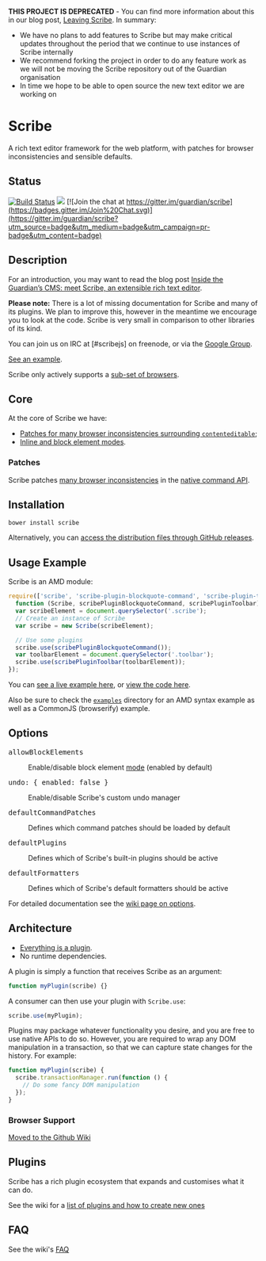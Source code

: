 **THIS PROJECT IS DEPRECATED** - You can find more information about this in our blog post, [Leaving Scribe](https://www.theguardian.com/info/2019/jan/24/leaving-scribe). In summary:

- We have no plans to add features to Scribe but may make critical updates throughout the period that we continue to use instances of Scribe internally
- We recommend forking the project in order to do any feature work as we will not be moving the Scribe repository out of the Guardian organisation
- In time we hope to be able to open source the new text editor we are working on

# Scribe

A rich text editor framework for the web platform, with patches for
browser inconsistencies and sensible defaults.

## Status

 [![Build Status](https://travis-ci.org/guardian/scribe.svg?branch=master)](https://travis-ci.org/guardian/scribe) <a href="https://david-dm.org/guardian/scribe"><img src="https://david-dm.org/guardian/scribe.svg"></a> [![Join the chat at https://gitter.im/guardian/scribe](https://badges.gitter.im/Join%20Chat.svg)](https://gitter.im/guardian/scribe?utm_source=badge&utm_medium=badge&utm_campaign=pr-badge&utm_content=badge)

## Description

For an introduction, you may want to read the blog post [Inside the Guardian’s CMS: meet Scribe, an extensible rich text editor](http://www.theguardian.com/info/developer-blog/2014/mar/20/inside-the-guardians-cms-meet-scribe-an-extensible-rich-text-editor).

**Please note:** There is a lot of missing documentation for Scribe and many of its plugins. We plan to improve this, however in the meantime we encourage you to look at the code. Scribe is very small in comparison to other libraries of its kind.

You can join us on IRC at [#scribejs] on freenode, or via the [Google Group](https://groups.google.com/forum/#!forum/scribe-editor).

[See an example][example].

Scribe only actively supports a [sub-set of browsers](https://github.com/guardian/scribe/wiki/Browser-support).

## Core

At the core of Scribe we have:

* [Patches for many browser inconsistencies surrounding `contenteditable`](#patches);
* [Inline and block element modes](https://github.com/guardian/scribe/wiki/Modes#).

### Patches

Scribe patches [many browser inconsistencies][browser inconsistencies] in the [native command API][Executing Commands].

## Installation
```
bower install scribe
```

Alternatively, you can [access the distribution files through GitHub releases](https://github.com/guardian/scribe/releases).

## Usage Example

Scribe is an AMD module:

``` js
require(['scribe', 'scribe-plugin-blockquote-command', 'scribe-plugin-toolbar'],
  function (Scribe, scribePluginBlockquoteCommand, scribePluginToolbar) {
  var scribeElement = document.querySelector('.scribe');
  // Create an instance of Scribe
  var scribe = new Scribe(scribeElement);

  // Use some plugins
  scribe.use(scribePluginBlockquoteCommand());
  var toolbarElement = document.querySelector('.toolbar');
  scribe.use(scribePluginToolbar(toolbarElement));
});
```

You can [see a live example here][example], or [view the code here](https://github.com/guardian/scribe).

Also be sure to check the [`examples`](./examples) directory for an
AMD syntax example as well as a CommonJS (browserify) example.

## Options

<dl>
  <dt><pre>allowBlockElements</pre></dt>
  <dd>Enable/disable block element <a href="https://github.com/guardian/scribe/wiki/Modes">mode</a> (enabled by default)</dd>
  <dt><pre>undo: { enabled: false }</pre></dt>
  <dd>Enable/disable Scribe's custom undo manager</dd>
  <dt><pre>defaultCommandPatches</pre></dt>
  <dd>Defines which command patches should be loaded by default</dd>
  <dt><pre>defaultPlugins</pre></dt>
  <dd>Defines which of Scribe's built-in plugins should be active</dd>
  <dt><pre>defaultFormatters</pre></dt>
  <dd>Defines which of Scribe's default formatters should be active</dd>
</dl>

For detailed documentation see the [wiki page on options](https://github.com/guardian/scribe/wiki/Scribe-configuration-options).

## Architecture

* [Everything is a plugin](https://github.com/guardian/scribe/tree/master/src/plugins).
* No runtime dependencies.

A plugin is simply a function that receives Scribe as an argument:

``` js
function myPlugin(scribe) {}
```

A consumer can then use your plugin with `Scribe.use`:

``` js
scribe.use(myPlugin);
```

Plugins may package whatever functionality you desire, and you are free to use
native APIs to do so. However, you are required to wrap any DOM manipulation in
a transaction, so that we can capture state changes for the history. For
example:

``` js
function myPlugin(scribe) {
  scribe.transactionManager.run(function () {
    // Do some fancy DOM manipulation
  });
}
```

### Browser Support

[Moved to the Github Wiki](https://github.com/guardian/scribe/wiki/Browser-support)

## Plugins

Scribe has a rich plugin ecosystem that expands and customises what it can do.

See the wiki for a [list of plugins and how to create new ones](https://github.com/guardian/scribe/wiki/Plugins)

## FAQ

See the wiki's [FAQ](https://github.com/guardian/scribe/wiki/FAQ)

[browser inconsistencies]: https://github.com/guardian/scribe/blob/master/BROWSERINCONSISTENCIES.md
[Executing Commands]: https://developer.mozilla.org/en-US/docs/Rich-Text_Editing_in_Mozilla#Executing_Commands
[Range API]: https://developer.mozilla.org/en-US/docs/Web/API/Range
[Selection API]: https://developer.mozilla.org/en-US/docs/Web/API/Selection
[example]: http://guardian.github.io/scribe
